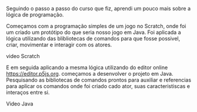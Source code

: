 Seguindo o passo a passo do curso que fiz, aprendi um pouco mais sobre a lógica de programação.

Começamos com a programação simples de um jogo no Scratch, onde foi um criado um protótipo do que seria nosso jogo em Java. Foi aplicada a lógica utilizando das blibliotecas de comandos para que fosse possivel, criar, movimentar e interagir com os atores.

video Scratch

E em seguida aplicando a mesma lógica utilizando do editor online https://editor.p5js.org. começamos a desenvolver o projeto em Java. Pesquisando as bibliotecas de comandos prontos para auxiliar e referencias para aplicar os comandos onde foi criado cado ator, suas caracteristiscas e interaços entre si.

Video Java
